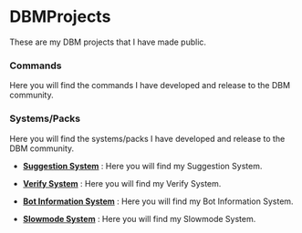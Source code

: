 # DBMProjects
These are my DBM projects that I have made public.

### Commands
Here you will find the commands I have developed and release to the DBM community.





### Systems/Packs
Here you will find the systems/packs I have developed and release to the DBM community.

* **[Suggestion System](https://github.com/Zacwilson90/DBMProjects/tree/Suggestion-System)** : Here you will find my Suggestion System.

* **[Verify System](https://github.com/Zacwilson90/DBMProjects/tree/Verify-System)** : Here you will find my Verify System.

* **[Bot Information System](https://github.com/Zacwilson90/DBMProjects/tree/Bot-Information-System)** : Here you will find my Bot Information System.

* **[Slowmode System](https://github.com/Zacwilson90/DBMProjects/tree/Slowmode-System)** : Here you will find my Slowmode System.
